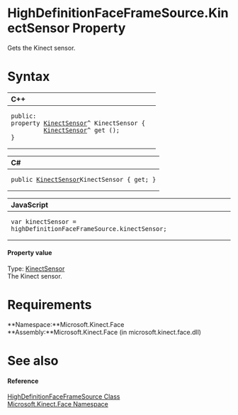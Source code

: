 HighDefinitionFaceFrameSource.KinectSensor Property  
===================================================  

Gets the Kinect sensor. <span id="syntaxSection"></span>

Syntax  
======  

<table>
<colgroup>
<col width="100%" />
</colgroup>
<thead>
<tr class="header">
<th align="left">C++</th>
</tr>
</thead>
<tbody>
<tr class="odd">
<td align="left"><pre><code>public:  
property <a href="../../../Kinect/KinectSensor_Class.md">KinectSensor</a>^ KinectSensor {  
         <a href="../../../Kinect/KinectSensor_Class.md">KinectSensor</a>^ get ();  
}</code></pre></td>
</tr>
</tbody>
</table>

<table>
<colgroup>
<col width="100%" />
</colgroup>
<thead>
<tr class="header">
<th align="left">C#</th>
</tr>
</thead>
<tbody>
<tr class="odd">
<td align="left"><pre><code>public <a href="../../../Kinect/KinectSensor_Class.md">KinectSensor</a>KinectSensor { get; }</code></pre></td>
</tr>
</tbody>
</table>

<table>
<colgroup>
<col width="100%" />
</colgroup>
<thead>
<tr class="header">
<th align="left">JavaScript</th>
</tr>
</thead>
<tbody>
<tr class="odd">
<td align="left"><pre><code>var kinectSensor = highDefinitionFaceFrameSource.kinectSensor;</code></pre></td>
</tr>
</tbody>
</table>

<span id="ID4ER"></span>
#### Property value  

Type: [KinectSensor](../../../Kinect/KinectSensor_Class.md)  
The Kinect sensor.  

<span id="requirements"></span>

Requirements  
============  

**Namespace:**Microsoft.Kinect.Face  
**Assembly:**Microsoft.Kinect.Face (in microsoft.kinect.face.dll)  

<span id="ID4ECB"></span>

See also  
========  

<span id="ID4EEB"></span>
#### Reference  

[HighDefinitionFaceFrameSource Class](../../HighDefinitionFaceFrameS.md)  
 [Microsoft.Kinect.Face Namespace](../../../Kinect.Face.md)  



<!--Please do not edit the data in the comment block below.-->
<!--
TOCTitle : KinectSensor Property
RLTitle : HighDefinitionFaceFrameSource.KinectSensor Property
KeywordK : KinectSensor property
KeywordK : HighDefinitionFaceFrameSource.KinectSensor property
KeywordF : Microsoft.Kinect.Face.HighDefinitionFaceFrameSource.KinectSensor
KeywordF : HighDefinitionFaceFrameSource.KinectSensor
KeywordF : KinectSensor
KeywordF : Microsoft.Kinect.Face.HighDefinitionFaceFrameSource.KinectSensor
KeywordA : P:Microsoft.Kinect.Face.HighDefinitionFaceFrameSource.KinectSensor
AssetID : P:Microsoft.Kinect.Face.HighDefinitionFaceFrameSource.KinectSensor
Locale : en-us
CommunityContent : 1
APIType : Managed
APILocation : microsoft.kinect.face.dll
APIName : Microsoft.Kinect.Face.HighDefinitionFaceFrameSource.KinectSensor
TargetOS : Windows
TopicType : kbSyntax
DevLang : VB
DevLang : CSharp
DevLang : JavaScript
DevLang : C++
DocSet : K4Wv2
ProjType : K4Wv2Proj
Technology : Kinect for Windows
Product : Kinect for Windows SDK v2
productversion : 20
-->
